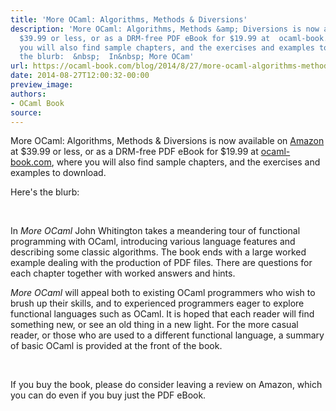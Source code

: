 ```yaml
---
title: 'More OCaml: Algorithms, Methods & Diversions'
description: 'More OCaml: Algorithms, Methods &amp; Diversions is now available on  Amazon  at
  $39.99 or less, or as a DRM-free PDF eBook for $19.99 at  ocaml-book.com , where
  you will also find sample chapters, and the exercises and examples to download.  Here''s
  the blurb:  &nbsp;  In&nbsp; More OCam'
url: https://ocaml-book.com/blog/2014/8/27/more-ocaml-algorithms-methods-diversions
date: 2014-08-27T12:00:32-00:00
preview_image:
authors:
- OCaml Book
source:
---
```


<p class="">More OCaml: Algorithms, Methods &amp; Diversions is now available on <a href="http://www.amazon.com/More-OCaml-Algorithms-Methods-Diversions/dp/0957671113/">Amazon</a> at $39.99 or less, or as a DRM-free PDF eBook for $19.99 at <a href="http://ocaml-book.com/more-ocaml-algorithms-methods-diversions/">ocaml-book.com</a>, where you will also find sample chapters, and the exercises and examples to download.</p><p class="">Here's the blurb:</p><p class="">&nbsp;</p><p class="">In&nbsp;<em>More OCaml</em>&nbsp;John Whitington takes a meandering tour of functional programming with OCaml, introducing various language features and describing some classic algorithms. The book ends with a large worked example dealing with the production of PDF files. There are questions for each chapter together with worked answers and hints.</p><p class=""><em>More OCaml</em>&nbsp;will appeal both to existing OCaml programmers who wish to brush up their skills, and to experienced programmers eager to explore functional languages such as OCaml. It is hoped that each reader will find something new, or see an old thing in a new light. For the more casual reader, or those who are used to a different functional language, a summary of basic OCaml is provided at the front of the book.</p><p class="">&nbsp;</p><p class="">If you buy the book, please do consider leaving a review on Amazon, which you can do even if you buy just the PDF eBook.</p><p class="">&nbsp;</p>
